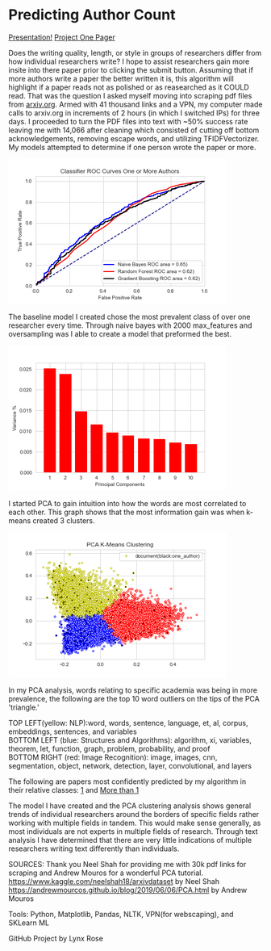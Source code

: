 # Predicting Author Count
[Presentation!](https://docs.google.com/presentation/d/13zN646JpEi4FAcMUePQV668tDm_-rnnyJYkGygWoigc/edit?usp=sharing)
[Project One Pager](https://docs.google.com/document/d/1-u0Y-XK09nYjwefSBvc1PbITTa2FsOCkA7o2DyjHZjA/edit?usp=sharing)

Does the writing quality, length, or style in groups of researchers differ from how individual researchers write?
I hope to assist researchers gain more insite into there paper prior to clicking the submit button. Assuming that if more authors write a paper the better written it is, this algorithm will highlight if a paper reads not as polished or as reasearched as it COULD read. 
That was the question I asked myself moving into scraping pdf files from [arxiv.org](arxiv.org). Armed with 41 thousand links and a VPN, my computer made calls to arxiv.org in increments of 2 hours (in which I switched IPs) for three days. I proceeded to turn the PDF files into text with ~50% success rate leaving me with 14,066 after cleaning which consisted of cutting off bottom acknowledgements, removing escape words, and utilizing TFIDFVectorizer. 
My models attempted to determine if one person wrote the paper or more.

![](images/roc_curve_author>1.png)

The baseline model I created chose the most prevalent class of over one researcher every time.
Through naive bayes with 2000 max_features and oversampling was I able to create a model that preformed the best.

![](images/k_means_clustering.png)

I started PCA to gain intuition into how the words are most correlated to each other. This graph shows that the most information gain was when k-means created 3 clusters. 

![](images/pca_single_authors.png)

In my PCA analysis, words relating to specific academia was being in more prevalence, the following are the top 10 word outliers on the tips of the PCA 'triangle.'

TOP LEFT(yellow: NLP):word, words, sentence, language, et, al, corpus, embeddings, sentences, and variables        
BOTTOM LEFT (blue: Structures and Algorithms): algorithm, xi, variables, theorem, let, function, graph, problem, probability, and proof         
BOTTOM RIGHT (red: Image Recognition): image, images, cnn, segmentation, object, network, detection, layer, convolutional, and layers         

The following are papers most confidently predicted by my algorithm in their relative classes: [1](https://www.aclweb.org/anthology/D15-1205.pdf) and [More than 1](http://proceedings.mlr.press/v37/yogatama15.pdf)

The model I have created and the PCA clustering analysis shows general trends of individual researchers around the borders of specific fields rather working with multiple fields in tandem. This would make sense generally, as most individuals are not experts in multiple fields of research. Through text analysis I have determined that there are very little indications of multiple researchers writing text differently than individuals. 


SOURCES:
Thank you Neel Shah for providing me with 30k pdf links for scraping and Andrew Mouros for a wonderful PCA tutorial.
https://www.kaggle.com/neelshah18/arxivdataset by Neel Shah
https://andrewmourcos.github.io/blog/2019/06/06/PCA.html by Andrew Mouros

Tools: Python, Matplotlib, Pandas, NLTK, VPN(for webscaping), and SKLearn ML

GitHub Project by Lynx Rose
